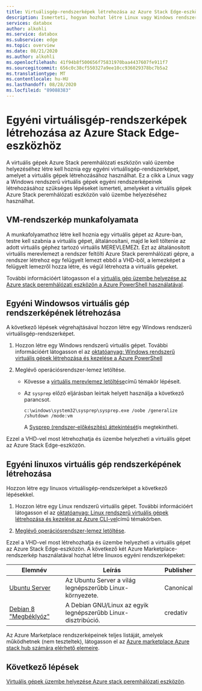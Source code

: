 ```yaml
---
title: Virtuálisgép-rendszerképek létrehozása az Azure Stack Edge-eszközhöz
description: Ismerteti, hogyan hozhat létre Linux vagy Windows rendszerű virtuálisgép-rendszerképeket az Azure Stack Edge-eszközzel való használatra.
services: databox
author: alkohli
ms.service: databox
ms.subservice: edge
ms.topic: overview
ms.date: 08/21/2020
ms.author: alkohli
ms.openlocfilehash: 41f94b8f500656f75831970baa4437607fe911f7
ms.sourcegitcommit: 656c0c38cf550327a9ee10cc936029378bc7b5a2
ms.translationtype: MT
ms.contentlocale: hu-HU
ms.lasthandoff: 08/28/2020
ms.locfileid: "89088383"
---
```

# <a name="create-custom-vm-images-for-your-azure-stack-edge-device"></a>Egyéni virtuálisgép-rendszerképek létrehozása az Azure Stack Edge-eszközhöz

<!--[!INCLUDE [applies-to-skus](../../includes/azure-stack-edge-applies-to-all-sku.md)]-->

A virtuális gépek Azure Stack peremhálózati eszközön való üzembe helyezéséhez létre kell hoznia egy egyéni virtuálisgép-rendszerképet, amelyet a virtuális gépek létrehozásához használhat. Ez a cikk a Linux vagy a Windows rendszerű virtuális gépek egyéni rendszerképeinek létrehozásához szükséges lépéseket ismerteti, amelyeket a virtuális gépek Azure Stack peremhálózati eszközön való üzembe helyezéséhez használhat.

## <a name="vm-image-workflow"></a>VM-rendszerkép munkafolyamata

A munkafolyamathoz létre kell hoznia egy virtuális gépet az Azure-ban, testre kell szabnia a virtuális gépet, általánosítani, majd le kell töltenie az adott virtuális géphez tartozó virtuális MEREVLEMEZt. Ezt az általánosított virtuális merevlemezt a rendszer feltölti Azure Stack peremhálózati gépre, a rendszer létrehoz egy felügyelt lemezt ebből a VHD-ből, a lemezképet a felügyelt lemezről hozza létre, és végül létrehozta a virtuális gépeket.   

További információért látogasson el a [virtuális gép üzembe helyezése az Azure stack peremhálózati eszközön a Azure PowerShell használatával](azure-stack-edge-j-series-deploy-virtual-machine-powershell.md).


## <a name="create-a-windows-custom-vm-image"></a>Egyéni Windowsos virtuális gép rendszerképének létrehozása

A következő lépések végrehajtásával hozzon létre egy Windows rendszerű virtuálisgép-rendszerképet.

1. Hozzon létre egy Windows rendszerű virtuális gépet. További információért látogasson el az [oktatóanyag: Windows rendszerű virtuális gépek létrehozása és kezelése a Azure PowerShell](../virtual-machines/windows/tutorial-manage-vm.md)

2. Meglévő operációsrendszer-lemez letöltése.

    - Kövesse a [virtuális merevlemez letöltése](../virtual-machines/windows/download-vhd.md)című témakör lépéseit.

    - Az `sysprep` előző eljárásban leírtak helyett használja a következő parancsot.
    
        `c:\windows\system32\sysprep\sysprep.exe /oobe /generalize /shutdown /mode:vm`
   
       A [Sysprep (rendszer-előkészítés) áttekintését](https://docs.microsoft.com/windows-hardware/manufacture/desktop/sysprep--system-preparation--overview)is megtekintheti.

Ezzel a VHD-vel most létrehozhatja és üzembe helyezheti a virtuális gépet az Azure Stack Edge-eszközön.

## <a name="create-a-linux-custom-vm-image"></a>Egyéni linuxos virtuális gép rendszerképének létrehozása

Hozzon létre egy linuxos virtuálisgép-rendszerképet a következő lépésekkel.

1. Hozzon létre egy Linux rendszerű virtuális gépet. További információért látogasson el az [oktatóanyag: Linux rendszerű virtuális gépek létrehozása és kezelése az Azure CLI-vel](../virtual-machines/linux/tutorial-manage-vm.md)című témakörben.

2. [Meglévő operációsrendszer-lemez letöltése](../virtual-machines/linux/download-vhd.md).

Ezzel a VHD-vel most létrehozhatja és üzembe helyezheti a virtuális gépet az Azure Stack Edge-eszközön. A következő két Azure Marketplace-rendszerkép használatával hozhat létre linuxos egyéni rendszerképeket:

|Elemnév  |Leírás  |Publisher  |
|---------|---------|---------|
|[Ubuntu Server](https://azuremarketplace.microsoft.com/marketplace/apps/canonical.ubuntuserver) |Az Ubuntu Server a világ legnépszerűbb Linux-környezete.|Canonical|
|[Debian 8 "Megbéklyóz"](https://azuremarketplace.microsoft.com/marketplace/apps/credativ.debian) |A Debian GNU/Linux az egyik legnépszerűbb Linux-disztribúció.     |credativ|

Az Azure Marketplace rendszerképeinek teljes listáját, amelyek működhetnek (nem teszteltek), látogasson el az [Azure marketplace Azure stack hub számára elérhető elemeire](https://docs.microsoft.com/azure-stack/operator/azure-stack-marketplace-azure-items?view=azs-1910).


## <a name="next-steps"></a>Következő lépések

[Virtuális gépek üzembe helyezése Azure stack peremhálózati eszközön](azure-stack-edge-j-series-deploy-virtual-machine-powershell.md).
